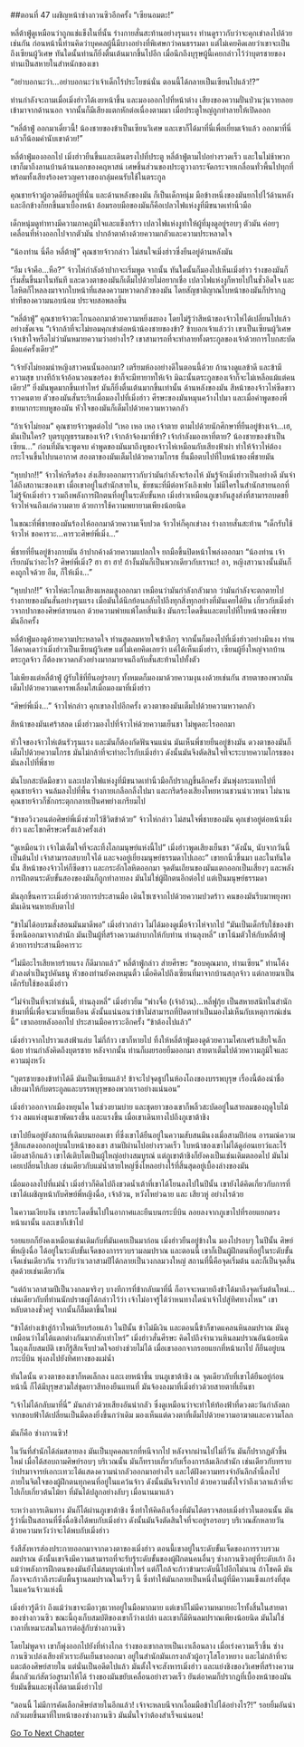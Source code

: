 ##ตอนที่ 47 เผชิญหน้าซ่างกวนซิวอีกครั้ง
“เซียนอมตะ!”

หลี่ต้าฟู่ดูเหมือนว่าถูกแช่แข็งในที่นั้น ร่างกายสั่นสะท้านอย่างรุนแรง ท่านดูราวกับว่าจะคุกเข่าลงไปด้วยเช่นกัน ก่อนหน้านี้ท่านคิดว่าบุคคลผู้นี้มีบางอย่างที่พิเศษกว่าคนธรรมดา แต่ไม่เคยคิดเลยว่าเขาจะเป็นถึงเซียนผู้วิเศษ ทันใดนั้นท่านก็ยิ่งตื่นเต้นมากขึ้นไปอีก เมื่อนึกถึงบุรุษผู้นี้เคยกล่าวไว้ว่าบุตรชายของท่านเป็นสหายในสำหนักของเขา

“อย่าบอกนะว่า…อย่าบอกนะว่าเจ้าเด็กไร้ประโยชน์นั่น ตอนนี้ได้กลายเป็นเซียนไปแล้ว!?”

ท่านกำลังจะถามเมื่อเมิ่งฮ่าวได้เงยหน้าขึ้น และมองออกไปที่หน้าต่าง เสียงของความปั่นป่วนวุ่นวายลอยเข้ามาจากด้านนอก จากนั้นก็มีเสียงแตกหักต่อเนื่องตามมา เมื่อประตูใหญ่ถูกทำลายให้เปิดออก

“หลี่ต้าฟู่ ออกมาเดี๋ยวนี้! น้องชายของข้าเป็นเซียนวิเศษ และเขาก็ได้มาที่นี่เพื่อเยี่ยมเจ้าแล้ว ออกมาที่นี่ แล้วก็น้อมคำนับเขาด้วย!”

หลี่ต้าฟู่มองออกไป เมิ่งฮ่าวยืนขึ้นและเดินตรงไปที่ประตู หลี่ต้าฟู่ตามไปอย่างรวดเร็ว และในไม่ช้าพวกเขาก็มาถึงลานบ้านด้านนอกของคฤหาสน์ เศษชิ้นส่วนของประตูวางกระจัดกระจายเกลื่อนทั่วพี้นไปทุกที่ พร้อมทั้งเสียงร้องครวญครางของกลุ่มคนรับใช้ในตระกูล 

คุณชายจ้าวผู้อวดดียืนอยู่ที่นั่น และด้านหลังของมัน ก็เป็นเด็กหนุ่ม มือข้างหนึ่งของมันยกไปไว้ด้านหลัง และอีกข้างก็ยกขึ้นมาเบื้องหน้า ล้อมรอบมือของมันก็คือเปลวไฟแห่งงูที่มีขนาดเท่านิ้วมือ

เด็กหนุ่มดูท่าทางมีความภาคภูมิใจและแข็งกร้าว เปลวไฟแห่งงูทำให้ผู้ที่มุงดูอยู่รอบๆ ตัวมัน ค่อยๆ เคลื่อนที่ห่างออกไปจากตัวมัน ปากอ้าตาค้างด้วยความกลัวและความประหลาดใจ

“น้องท่าน นี่คือ หลี่ต้าฟู่” คุณชายจ้าวกล่าว ไม่สนใจเมิ่งฮ่าวซึ่งยืนอยู่ด้านหลังมัน

“อืม เจ้าคือ…หือ?” จ้าวไห่กำลังอ้าปากจะเริ่มพูด จากนั้น ทันใดนั้นก็มองไปเห็นเมิ่งฮ่าว ร่างของมันก็เริ่มสั่นขึ้นมาในทันที และดวงตาของมันก็เต็มไปด้วยไม่อยากเชื่อ เปลวไฟแห่งงูก็หายไปในชั่วอึดใจ และโลหิตก็ไหลลงมาจากใบหน้าที่แสดงความหวาดกลัวของมัน โดยสัญชาติญาณใบหน้าของมันก็ปรากฎท่าทีของความนอบน้อม ประจบสอพลอขึ้น

“หลี่ต้าฟู่” คุณชายจ้าวตะโกนออกมาด้วยความหยิ่งผยอง โดยไม่รู้ว่าสีหน้าของจ้าวไห่ได้เปลี่ยนไปแล้วอย่างชัดเจน “เจ้ากล้าที่จะไม่ยอมคุกเข่าต่อหน้าน้องชายของข้า? ข้าบอกเจ้าแล้วว่า เขาเป็นเซียนผู้วิเศษ เจ้าเข้าใจหรือไม่ว่ามันหมายความว่าอย่างไร? เขาสามารถที่จะทำลายทั้งตระกูลของเจ้าด้วยการโบกสะบัดมือแค่ครั้งเดียว!”

“เจ้ายังไม่ยอมนำหญิงสาวคนนั้นออกมา? เตรียมห้องอย่างดีในตอนนี้ด้วย ถ้านางดูแลข้าดี และข้ามีความสุข บางทีถ้าเจ้าอ้อนวอนขอร้อง ข้าก็จะมีทายาทให้เจ้า มิฉะนั้นตระกูลของเจ้าก็จะไม่เหลือแม้แต่คนเดียว!” ยิ่งมันพูดมากขึ้นเท่าไหร่ มันก็ยิ่งตื่นเต้นมากขึ้นเท่านั้น ด้านหลังของมัน สีหน้าของจ้าวไห่ซีดขาวราวคนตาย ตัวของมันสั่นระริกเมื่อมองไปที่เมิ่งฮ่าว ศีรษะของมันหมุนคว้างไปมา และเมื่อคำพูดของพี่ชายมากระทบหูของมัน หัวใจของมันก็เต็มไปด้วยความหวาดกลัว

“ถ้าเจ้าไม่ยอม” คุณชายจ้าวพูดต่อไป “เหอ เหอ เหอ เจ้าตาย ตามไปด้วยนักศึกษาที่ยืนอยู่ข้างเจ้า…เฮ, มันเป็นใคร? บุตรบุญธรรมของเจ้า? เจ้ากล้าจ้องมาที่ข้า? เจ้ากำลังมองหาที่ตาย? น้องชายของข้าเป็นเซียน…” ก่อนที่มันจะพูดจบ คำพูดของมันมาถึงหูของจ้าวไห่เหมือนกับเสียงฟ้าผ่า ทำให้จ้าวไห่ต้องกระโจนขึ้นไปบนอากาศ สองตาของมันเต็มไปด้วยความโกรธ ยื่นมือตบไปที่ใบหน้าของพี่ชายมัน

“หุบปาก!!” จ้าวไห่กรีดร้อง ส่งเสียงออกมาราวกับว่ามันกำลังจะร้องไห้ มันรู้จักเมิ่งฮ่าวเป็นอย่างดี มันจำได้ถึงสถานะของเขา เมื่อเขาอยู่ในสำนักสายใน, ชัยชนะที่มีต่อหวังเถิงเฟย ไม่มีใครในสำนักสายนอกที่ไม่รู้จักเมิ่งฮ่าว รวมถึงพลังการฝึกตนที่อยู่ในระดับขั้นหก เมิ่งฮ่าวเหมือนภูเขาอันสูงส่งที่สามารถบดขยี้จ้าวไห่จนถึงแก่ความตาย ด้วยการใช้ความพยายามเพียงน้อยนิด

ในขณะที่พี่ชายของมันร้องไห้ออกมาด้วยความเจ็บปวด จ้าวไห่ก็คุกเข่าลง ร่างกายสั่นสะท้าน “เด็กรับใช้ จ้าวไห่ ขอคารวะ…คารวะศิษย์พี่เมิ่ง…”

พี่ชายที่ยืนอยู่ข้างกายมัน อ้าปากค้างด้วยความแปลกใจ ยกมือขึ้นปิดหน้าโพล่งออกมา “น้องท่าน เจ้าเรียกมันว่าอะไร? ศิษย์พี่เมิ่ง? ฮา ฮา ฮา! ถ้างั้นมันก็เป็นพวกเดียวกับเรานะ! อา, หญิงสาวนางนั้นมันก็คงถูกใจด้วย อืม, ก็ให้เมิ่ง…”

“หุบปาก!!” จ้าวไห่ตะโกนเสียงแหลมสูงออกมา เหมือนว่ามันกำลังกลัวมาก ว่ามันกำลังจะตกตายไป ร่างกายของมันสั่นอย่างรุนแรง เมื่อมันได้นึกย้อนกลับไปถึงทุกสิ่งทุกอย่างที่มันเคยได้ยิน เกี่ยวกับเมิ่งฮ่าวจากปากของศิษย์สายนอก ด้วยความพ่ายแพ้โดยสิ้นเชิง มันกระโดดขึ้นและตบไปที่ใบหน้าของพี่ชายมันอีกครั้ง

หลี่ต้าฟู่มองดูด้วยความประหลาดใจ ท่านสูดลมหายใจเข้าลึกๆ จากนั้นก็มองไปที่เมิ่งฮ่าวอย่างมึนงง ท่านได้คาดเดาว่าเมิ่งฮ่าวเป็นเซียนผู้วิเศษ แต่ไม่เคยคิดเลยว่า แค่ได้เห็นเมิ่งฮ่าว, เซียนผู้ยิ่งใหญ่จากบ้านตระกูลจ้าว ก็ต้องหวาดกลัวอย่างมากมายจนถึงกับสั่นสะท้านไปทั้งตัว

ไม่เพียงแต่หลี่ต้าฟู่ ผู้รับใช้ที่ยืนอยู่รอบๆ ทั้งหมดก็มองมาด้วยความงุนงงด้วยเช่นกัน สายตาของพวกมันเต็มไปด้วยความเคารพเลื่อมใสเมื่อมองมาที่เมิ่งฮ่าว

“ศิษย์พี่เมิ่ง…” จ้าวไห่กล่าว คุกเขาลงไปอีกครั้ง ดวงตาของมันเต็มไปด้วยความหวาดกลัว

สีหน้าของมันเศร้าสลด เมิ่งฮ่าวมองไปที่จ้าวไห่ด้วยความเย็นชา ไม่พูดอะไรออกมา

หัวใจของจ้าวไห่เต้นรัวรุนแรง และมันก็ต้องกัดฟันจนแน่น มันเห็นพี่ชายยืนอยู่ข้างมัน ดวงตาของมันก็เต็มไปด้วยความโกรธ มันไม่กล้าที่จะทำอะไรกับเมิ่งฮ่าว ดังนั้นมันจึงตัดสินใจที่จะระบายความโกรธของมันลงไปที่พี่ชาย

มันโบกสะบัดมือขวา และเปลวไฟแห่งงูที่มีขนาดเท่านิ้วมือก็ปรากฎขึ้นอีกครั้ง มันพุ่งกระแทกไปที่คุณชายจ้าว จนล้มลงไปที่พื้น ร่างกายเกลือกลิ้งไปมา และกรีดร้องเสียงโหยหวนชวนน่าเวทนา ไม่นานคุณชายจ้าวก็ชักกระตุกกลายเป็นศพย่างเกรียมไป

“ข้าขอวิงวอนต่อศิษย์พี่เมิ่งช่วยไว้ชีวิตข้าด้วย” จ้าวไห่กล่าว ไม่สนใจพี่ชายของมัน คุกเข่าอยู่ต่อหน้าเมิ่งฮ่าว และโขกศีรษะครั้งแล้วครั้งเล่า

“ดูเหมือนว่า เจ้าไม่เต็มใจที่จะละทิ้งโลกมนุษย์แห่งนี้ไป” เมิ่งฮ่าวพูดเสียงเย็นชา “ดังนั้น, นับจากวันนี้เป็นต้นไป เจ้าสามารถสบายใจได้ และจงอยู่เยี่ยงมนุษย์ธรรมดาไปเถอะ” เขายกนิ้วขึ้นมา และในทันใดนั้น สีหน้าของจ้าวไห่ก็ซีดขาว และกระอักโลหิตออกมา จุดตันเถียนของมันแตกออกเป็นเสี่ยงๆ และพลังการฝึกตนระดับขั้นสองของมันก็ถูกทำลายลง มันไม่ใช่ผู้ฝึกตนอีกต่อไป แต่เป็นมนุษย์ธรรมดา

มันลุกขึ้นคารวะเมิ่งฮ่าวด้วยการประสานมือ เดินโซเซจากไปด้วยความปวดร้าว คนของมันรีบมาพยุงพามันเดินจนหายลับตาไป

“ข้าไม่ได้อบรมสั่งสอนมันมาดีพอ” เมิ่งฮ่าวกล่าว ไม่ได้มองดูเมื่อจ้าวไห่จากไป “มันเป็นเด็กรับใช้ของข้า ซึ่งหนีออกมาจากสำนัก มันเป็นผู้ที่สร้างความลำบากให้กับท่าน ท่านลุงหลี่” เขาโน้มตัวให้กับหลี่ต้าฟู่ ด้วยการประสานมือคารวะ

“ไม่มีอะไรเสียหายร้ายแรง ก็ดีมากแล้ว” หลี่ต้าฟู่กล่าว ส่ายศีรษะ “ขอบคุณมาก, ท่านเซียน” ท่านโค้งตัวลงต่ำเป็นรูปคันธนู หัวของท่านยังคงหมุนติ้ว เมื่อคิดไปถึงเซียนที่มาจากบ้านสกุลจ้าว แต่กลายมาเป็นเด็กรับใช้ของเมิ่งฮ่าว

“ไม่จำเป็นที่จะทำเช่นนี้, ท่านลุงหลี่” เมิ่งฮ่าวยิ้ม “พ่างจื่อ (เจ้าอ้วน)…หลี่ฟูกุ้ย เป็นสหายสนิทในสำนัก ข้ามาที่นี่เพื่อจะมาเยี่ยมเยือน ดังนั้นแน่นอนว่าข้าไม่สามารถที่ปิดตาทำเป็นมองไม่เห็นกับเหตุการณ์เช่นนี้” เขาถอยหลังออกไป ประสานมือคารวะอีกครั้ง “ข้าต้องไปแล้ว”

เมิ่งฮ่าวจากไปราวแสงฟ้าแล่บ ไม่กี่ก้าว เขาก็หายไป ทิ้งให้หลี่ต้าฟู่มองดูด้วยความโศกเศร้าเสียใจเล็กน้อย ท่านกำลังคิดถึงบุตรชาย หลังจากนั้น ท่านก็เผยรอยยิ้มออกมา สายตาเต็มไปด้วยความภูมิใจและความมุ่งหวัง

“บุตรชายของข้าทำได้ดี มันเป็นเซียนแล้ว! ข้าจะไปจุดธูปในห้องโถงของบรรพบุรุษ เรื่องนี้ต้องนำชื่อเสียงมาให้กับตระกูลและบรรพบุรุษของพวกเราอย่างแน่นอน”

เมิ่งฮ่าวออกจากเมืองหยุนไค ในช่วงยามบ่าย และชุดยาวของเขาก็พลิ้วสะบัดอยู่ในสายลมของฤดูใบไม้ร่วง ลมแห่งขุนเขาพัดแรงขึ้น และแรงขึ้น เมื่อเขาเดินทางไปถึงภูเขาต้าชิง

เขาไปยืนอยู่ยังสถานที่เดิมบนยอดเขา ที่ซึ่งเขาได้ยืนอยู่ในความสับสนมึนงงเมื่อสามปีก่อน อารมณ์ความรู้สึกแสดงออกอยู่บนใบหน้าของเขา สามปีผ่านไปอย่างรวดเร็ว ใบหน้าของเขาไม่ได้ดูอ่อนเยาว์และไร้เดียงสาอีกแล้ว เขาได้เติบโตเป็นผู้ใหญ่อย่างสมบูรณ์ แต่ภูเขาต้าชิงก็ยังคงเป็นเช่นเดิมตลอดไป มันไม่เคยเปลี่ยนไปเลย เช่นเดียวกับแม่น้ำสายใหญ่ซึ่งไหลอย่างไร้ที่สิ้นสุดอยู่เบื้องล่างของมัน

เมื่อมองลงไปที่แม่น้ำ เมิ่งฮ่าวก็คิดไปถึงขวดน้ำเต้าที่เขาได้โยนลงไปในปีนั้น เขายังได้คิดเกี่ยวกับการที่เขาได้เผชิญหน้ากับศิษย์พี่หญิงฉื่อ, เจ้าอ้วน, หวังโหย่วฉาย และ เสียวหู่ อย่างไรด้วย

ในความเงียบงัน เขากระโดดขึ้นไปในอากาศและยืนบนกระบี่บิน ลอยลงจากภูเขาไปที่รอยแยกตรงหน้าผานั้น และเขาก็เข้าไป

รอยแยกก็ยังคงเหมือนเช่นเดิมกับที่มันเคยเป็นมาก่อน เมิ่งฮ่าวยืนอยู่ข้างใน มองไปรอบๆ ในปีนั้น ศิษย์พี่หญิงฉื่อ ได้อยู่ในระดับขั้นเจ็ดของการรวบรวมลมปราณ และตอนนี้ เขาก็เป็นผู้ฝึกตนที่อยู่ในระดับขั้นเจ็ดเช่นเดียวกัน ราวกับว่าเวลาสามปีได้กลายเป็นวงกลมวงใหญ่ สถานที่นี้คือจุดเริ่มต้น และก็เป็นจุดสิ้นสุดด้วยเช่นเดียวกัน

“แต่ถ้าเวลาสามปีเป็นวงกลมจริงๆ บางทีการที่ข้ากลับมาที่นี่ ก็อาจจะหมายถึงข้าได้มาถึงจุดเริ่มต้นใหม่…เช่นเดียวกับที่ท่านนักปราชญ์ได้กล่าวไว้ว่า เจ้าไม่อาจรู้ได้ว่าหนทางใดนำเจ้าไปสู่ทิศทางไหน” เขาหลับตาลงชั่วครู่ จากนั้นก็ลืมตาขึ้นใหม่

“ข้าได้ย่างเข้าสู่ก้าวใหม่เรียบร้อยแล้ว ในปีนั้น ข้าไม่มีเงิน และตอนนี้ข้าก็ขาดแคลนหินลมปราณ มันดูเหมือนว่าไม่ได้แตกต่างกันมากสักเท่าไหร่” เมิ่งฮ่าวสั่นศีรษะ คิดไปถึงจำนวนหินลมปราณอันน้อยนิดในถุงเก็บสมบัติ เขาก็รู้สึกเจ็บปวดใจอย่างช่วยไม่ได้ เมื่อเขาออกจากรอยแยกที่หน้าผาไป ก็ยืนอยู่บนกระบี่บิน พุ่งลงไปยังทิศทางของแม่น้ำ

ทันใดนั้น ดวงตาของเขาก็หดเล็กลง และเงยหน้าขึ้น บนภูเขาต้าชิง ณ จุดเดียวกับที่เขาได้ยืนอยู่ก่อนหน้านี้ ก็ได้มีบุรุษสวมใส่ชุดยาวสีทองยืนแทนที่ มันจ้องลงมาที่เมิ่งฮ่าวด้วยสายตาที่เย็นชา

“เจ้าไม่ได้กลับมาที่นี่” มันกล่าวด้วยเสียงอันน่ากลัว ซึ่งดูเหมือนว่าจะทำให้ท้องฟ้าที่ดวงตะวันกำลังตกจากขอบฟ้าได้เปลี่ยนเป็นมืดลงยิ่งขึ้นกว่าเดิม มองเห็นแต่ดวงตาที่เต็มไปด้วยความอาฆาตและความโลภ

มันก็คือ ซ่างกวนซิว!

ในวันที่สำนักได้ล่มสลายลง มันเป็นบุคคลแรกที่หนีจากไป หลังจากผ่านไปไม่กี่วัน มันก็ปรากฎตัวขึ้นใหม่ เมื่อได้สอบถามศิษย์รอบๆ บริเวณนั้น มันก็ทราบเกี่ยวกับเรื่องการล้มเลิกสำนัก เช่นเดียวกับทราบว่าปรมาจารย์เอกะเทวะได้แสดงความน่ากลัวออกมาอย่างไร และได้ฝังความทรงจำอันลึกล้ำนี้ลงไปภายในจิตใจของผู้ฝึกตนทุกคนที่อยู่ในแคว้นจ้าว ดังนั้นมันจึงจากไป ด้วยความตั้งใจว่าถึงเวลาแล้วที่จะไปเก็บเกี่ยวต้นไม้ยา ที่มันได้ปลูกอย่างลับๆ เมื่อนานมาแล้ว

ระหว่างการเดินทาง มันก็ได้ผ่านภูเขาต้าชิง ซึ่งทำให้คิดถึงเรื่องที่มันได้ตรวจสอบเมิ่งฮ่าวในตอนนั้น มันรู้ว่านี่เป็นสถานที่ซึ่งฉื่อชิงได้พบกับเมิ่งฮ่าว ดังนั้นมันจึงตัดสินใจที่จะอยู่รอรอบๆ บริเวณสักหลายวัน ด้วยความหวังว่าจะได้พบกับเมิ่งฮ่าว

รังสีสังหารส่องประกายออกมาจากดวงตาของเมิ่งฮ่าว ตอนนี้เขาอยู่ในระดับขั้นเจ็ดของการรวบรวมลมปราณ ดังนั้นเขาจึงมีความสามารถที่จะรับรู้ระดับขั้นของผู้ฝึกตนคนอื่นๆ ซ่างกวนซิวอยู่ที่ระดับเก้า ถึงแม้ว่าพลังการฝึกตนของมันยังไม่สมบูรณ์เท่าไหร่ แต่ก็ใกล้จะก้าวข้ามระดับนี้ไปอีกไม่นาน ถ้าโชคดี มันก็อาจจะก้าวถึงระดับพื้นฐานลมปราณในเร็วๆ นี้ ซึ่งทำให้มันกลายเป็นหนึ่งในผู้ที่มีความแข็งแกร่งที่สุดในแคว้นจ้าวแห่งนี้

เมิ่งฮ่าวรู้ดีว่า ถึงแม้ว่าเขาจะมีอาวุธเวทอยู่ในมือมากมาย แต่เขาก็ไม่มีความหมายอะไรทั้งสิ้นในสายตาของซ่างกวนซิว ขณะนี้ถุงเก็บสมบัติของเขาก็ว่างเปล่า และเขาก็มีหินลมปราณเพียงน้อยนิด มันไม่ใช่เวลาที่เหมาะสมในการต่อสู้กับซ่างกวนซิว

โดยไม่พูดจา เขาก็พุ่งออกไปยังที่ห่างไกล ร่างของเขากลายเป็นเงาเลือนลาง เมื่อเร่งความเร็วขึ้น ซ่างกวนซิวเปล่งเสียงหัวเราะอันเย็นชาออกมา อยู่ในสำนักมันเกรงกลัวผู้อาวุโสโอวหยาง และไม่กล้าที่จะแตะต้องศิษย์สายใน แต่นั่นเป็นอดีตไปแล้ว มันตั้งใจจะสังหารเมิ่งฮ่าว และแย่งชิงของวิเศษที่สร้างความตื่นกลัวแก่สัตว์อสูรมาให้ได้ ร่างของมันขยับเคลื่อนอย่างรวดเร็ว ยันต์อาคมก็ปรากฎที่เบื้องหน้าของมัน รับมันขึ้นและพุ่งไล่ตามเมิ่งฮ่าวไป

“ตอนนี้ ไม่มีการคัดเลือกศิษย์สายในอีกแล้ว! เจ้าจะหลบนีจากเงื้อมมือข้าไปได้อย่างไร?!” รอยยิ้มอันน่ากลัวเผยขึ้นมาที่ใบหน้าของซ่างกวนซิว มันมั่นใจว่าต้องสำเร็จแน่นอน!


[Go To Next Chapter]( ./48.md)